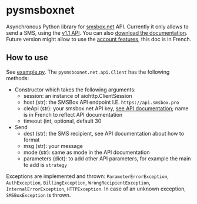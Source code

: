# pysmsboxnet

Asynchronous Python library for [smsbox.net](https://www.smsbox.net) API.
Currently it only allows to send a SMS, using the [v1.1 API](https://en.smsbox.net/docs/doc-API-SMSBOX-1.1-EN.html).
You can also [download the documentation](https://en.smsbox.net/docs/doc-API-SMSBOX-1.1-EN.pdf).
Future version might allow to use the [account features](https://en.smsbox.net/docs/doc-APIFunctions-SMSBOX-FR.html), this doc is in French.

## How to use

See [example.py](/example.py).
The `pysmsboxnet.net.api.Client` has the following methods:

- Constructor which takes the following arguments:
  - session: an instance of aiohttp.ClientSession
  - host (str): the SMSBox API endpoint I.E. `https://api.smsbox.pro`
  - cleApi (str): your smsbox.net API key, [see API documentation](https://en.smsbox.net/docs/doc-API-SMSBOX-1.1-EN.html); name is in French to reflect API documentation
  - timeout (int, optional, default 30
- Send
  - dest (str): the SMS recipient, see API documentation about how to format
  - msg (str): your message
  - mode (str): same as mode in the API documentation
  - parameters (dict): to add other API parameters, for example the main to add is `strategy`

Exceptions are implemented and thrown: `ParameterErrorException`, `AuthException`, `BillingException`, `WrongRecipientException`, `InternalErrorException`, `HTTPException`.
In case of an unknown exception, `SMSBoxException` is thrown.
